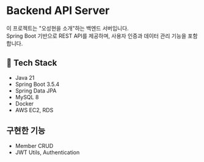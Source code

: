 # Backend API Server

이 프로젝트는 "오성현을 소개"하는 백엔드 서버입니다.  
Spring Boot 기반으로 REST API를 제공하며, 사용자 인증과 데이터 관리 기능을 포함합니다.

## 🚀 Tech Stack
- Java 21
- Spring Boot 3.5.4
- Spring Data JPA
- MySQL 8
- Docker
- AWS EC2, RDS

## 구현한 기능
- Member CRUD
- JWT Utils, Authentication
